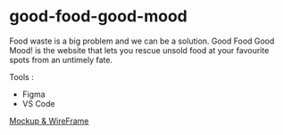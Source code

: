# good-food-good-mood

Food waste is a big problem and we can be a solution. Good Food Good Mood! is the website that lets you rescue unsold food at your favourite spots from an untimely fate.

Tools :
* Figma 
* VS Code

[Mockup & WireFrame](https://www.figma.com/file/ekkRQQCAZ59q2m1AdAfgrv/MasterPiece-Prototype?node-id=40-2853&t=tBf9LdXCmQcAVuoS-0)
